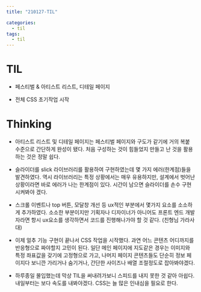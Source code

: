 ```yaml
---
title: "210127-TIL"

categories:
  - til
tags:
  - til
---
```


# TIL

- 페스티벌 & 아티스트 리스트, 디테일 페이지

- 전체 CSS 초기작업 시작

# Thinking

- 아티스트 리스트 및 디테일 페이지는 페스티벌 페이지와 구도가 같기에 거의 복붙 수준으로 간단하게 완성이 됐다. 처음 구성하는 것이 힘들었지 만들고 난 것을 활용하는 것은 정말 쉽다.

- 슬라이더를 slick 라이브러리를 활용하여 구현하였는데 몇 가지 에러(한계점)들을 발견하였다. 역시 라이브러리는 특정 상황에서는 매우 유용하지만, 설계에서 벗어난 상황이라면 바로 에러가 나는 한계점이 있다. 시간이 남으면 슬라이더를 손수 구현 시켜봐야 겠다.

- 스크롤 이벤트나 top 버튼, 모달창 개선 등 ux적인 부분에서 몇가지 요소를 소소하게 추가하였다. 소소한 부분이지만 기획자나 디자이너가 아니어도 프론트 엔드 개발자라면 항시 ux요소를 생각하면서 코드를 진행해나가야 할 것 같다. (친형님 가라사대)

- 이제 얼추 기능 구현이 끝나서 CSS 작업을 시작했다. 과연 어느 콘텐츠 어디까지를 반응형으로 짜야할지 고민이 된다. 일단 메인 페이지에 지도같은 경우는 이미지와 특정 좌표값을 갖기에 고정형으로 가고, 나머지 페이지 콘텐츠들도 단순히 정보 페이지다 보니깐 가리거나 숨기거나, 간단한 사이즈나 배열 조절정도로 잡아봐야겠다.

- 하루종일 몰입했는데 막상 TIL을 써내려가보니 스피드를 내지 못한 것 같아 아쉽다. 내일부터는 보다 속도를 내봐야겠다. CSS는 늘 많은 인내심을 필요로 한다.
